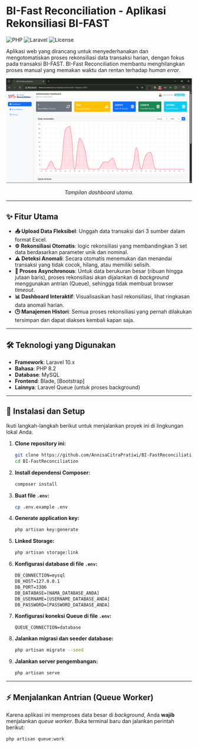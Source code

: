 # BI-Fast Reconciliation - Aplikasi Rekonsiliasi BI-FAST

![PHP](https://img.shields.io/badge/PHP-8.2%2B-777BB4?style=for-the-badge&logo=php)
![Laravel](https://img.shields.io/badge/Laravel-11.x-FF2D20?style=for-the-badge&logo=laravel)
![License](https://img.shields.io/badge/License-MIT-green?style=for-the-badge)

Aplikasi web yang dirancang untuk menyederhanakan dan mengotomatiskan proses rekonsiliasi data transaksi harian, dengan fokus pada transaksi BI-FAST. BI-Fast Reconciliation membantu menghilangkan proses manual yang memakan waktu dan rentan terhadap *human error*.

![Screenshot Dashboard](public/assets/images/dashboard-bifast.png)
*<p align="center">Tampilan dashboard utama.</p>*

---

## ✨ Fitur Utama

* **📤 Upload Data Fleksibel**: Unggah data transaksi dari 3 sumber dalam format Excel.
* **⚙️ Rekonsiliasi Otomatis**: logic rekonsiliasi yang membandingkan 3 set data berdasarkan parameter unik dan nominal.
* **⚠️ Deteksi Anomali**: Secara otomatis menemukan dan menandai transaksi yang tidak cocok, hilang, atau memiliki selisih.
* **🚀 Proses Asynchronous**: Untuk data berukuran besar (ribuan hingga jutaan baris), proses rekonsiliasi akan dijalankan di *background* menggunakan antrian (Queue), sehingga tidak membuat browser *timeout*.
* **📊 Dashboard Interaktif**: Visualisasikan hasil rekonsiliasi, lihat ringkasan data anomali harian.
* **🕒 Manajemen Histori**: Semua proses rekonsiliasi yang pernah dilakukan tersimpan dan dapat diakses kembali kapan saja.

---

## 🛠️ Teknologi yang Digunakan

* **Framework**: Laravel 10.x
* **Bahasa**: PHP 8.2
* **Database**: MySQL 
* **Frontend**: Blade, [Bootstrap]
* **Lainnya**: Laravel Queue (untuk proses background)

---

## 🚀 Instalasi dan Setup

Ikuti langkah-langkah berikut untuk menjalankan proyek ini di lingkungan lokal Anda.

1.  **Clone repository ini:**
    ```bash
    git clone https://github.com/AnnisaCitraPratiwi/BI-FastReconciliation.git 
    cd BI-FastReconciliation
    ```

2.  **Install dependensi Composer:**
    ```bash
    composer install
    ```

3.  **Buat file `.env`:**
    ```bash
    cp .env.example .env
    ```

4.  **Generate application key:**
    ```bash
    php artisan key:generate
    ```

5.  **Linked Storage:**
    ```bash
    php artisan storage:link
    ```
    
6.  **Konfigurasi database di file `.env`:**
    ```env
    DB_CONNECTION=mysql
    DB_HOST=127.0.0.1
    DB_PORT=3306
    DB_DATABASE=[NAMA_DATABASE_ANDA]
    DB_USERNAME=[USERNAME_DATABASE_ANDA]
    DB_PASSWORD=[PASSWORD_DATABASE_ANDA]
    ```

7.  **Konfigurasi koneksi Queue di file `.env`:** 
    ```env
    QUEUE_CONNECTION=database
    ```

8.  **Jalankan migrasi dan seeder database:**
    ```bash
    php artisan migrate --seed
    ```

9.  **Jalankan server pengembangan:**
    ```bash
    php artisan serve
    ```

---

## ⚡ Menjalankan Antrian (Queue Worker)

Karena aplikasi ini memproses data besar di *background*, Anda **wajib** menjalankan *queue worker*. Buka terminal baru dan jalankan perintah berikut:

```bash
php artisan queue:work
